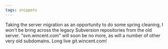 ```yaml
---
tags: snippets
---
```


Taking the server migration as an opportunity to do some spring cleaning, I won't be bring across the legacy Subversion repositories from the old server. "svn.wincent.com" will soon be no more, as will a number of other very old subdomains. Long live git.wincent.com!
